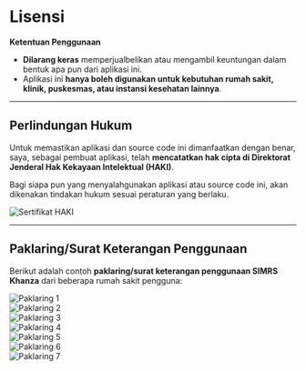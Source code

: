 # Lisensi  

**Ketentuan Penggunaan**  
- **Dilarang keras** memperjualbelikan atau mengambil keuntungan dalam bentuk apa pun dari aplikasi ini.  
- Aplikasi ini **hanya boleh digunakan untuk kebutuhan rumah sakit, klinik, puskesmas, atau instansi kesehatan lainnya**.  

---

## Perlindungan Hukum  

Untuk memastikan aplikasi dan source code ini dimanfaatkan dengan benar, saya, sebagai pembuat aplikasi, telah **mencatatkan hak cipta di Direktorat Jenderal Hak Kekayaan Intelektual (HAKI)**.  

Bagi siapa pun yang menyalahgunakan aplikasi atau source code ini, akan dikenakan tindakan hukum sesuai peraturan yang berlaku.  

![Sertifikat HAKI](../static/images/haki.png)  

---

## Paklaring/Surat Keterangan Penggunaan  

Berikut adalah contoh **paklaring/surat keterangan penggunaan SIMRS Khanza** dari beberapa rumah sakit pengguna:  

![Paklaring 1](../static/images/perlaking-1.png)  
![Paklaring 2](../static/images/perlaking-2.png)  
![Paklaring 3](../static/images/perlaking-3.png)  
![Paklaring 4](../static/images/perlaking-4.png)  
![Paklaring 5](../static/images/perlaking-5.png)  
![Paklaring 6](../static/images/perlaking-6.png)  
![Paklaring 7](../static/images/perlaking-7.png)  
